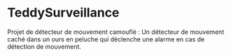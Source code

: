 # TeddySurveillance
Projet de détecteur de mouvement camouflé : Un détecteur de mouvement caché dans un ours en peluche qui déclenche une alarme en cas de détection de mouvement.
